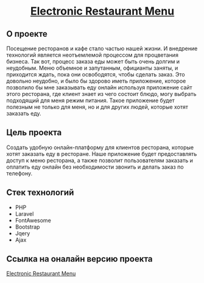 <h1 align="center"><a href="http://www.nikita.php-f22.ru" target="_blank">Electronic Restaurant Menu</a></h1>

<h2>О проекте</h2>
    <p>Посещение ресторанов и кафе стало частью нашей жизни. И внедрение технологий является неотъемлемой процессом для процветания бизнеса. Так вот, процесс заказа еды может быть очень долгим и неудобным. Меню объемное и запутанным, официанты заняты, и приходится ждать, пока они освободятся, чтобы сделать заказ. Это довольно неудобно, и было бы здорово иметь приложение, которое позволило бы мне заказывать еду онлайн используя приложение  сайт этого ресторана, где клиент знает из чего состоит блюдо, могу выбрать подходящий для меня режим питания.
Такое приложение будет полезным не только для меня, но и для других людей, которые хотят заказать еду. </p>

<h2>Цель проекта</h2>
    <p>Создать удобную онлайн-платформу для клиентов ресторана, которые хотят заказать еду в ресторане. Наше приложение будет предоставлять доступ к меню ресторана, а также позволит пользователям заказать и оплатить еду онлайн без необходимости звонить и делать заказ по телефону.</p>
    
<h2>Стек технологий</h2>  
    <ul>
        <li>PHP</li>
        <li>Laravel</li>
        <li>FontAwesome</li>
        <li>Bootstrap</li>
        <li>Jqery</li>
        <li>Ajax</li>
    </ul>  
    
<h2>Ссылка на оналайн версию проекта</h2>
   <a href="http://www.nikita.php-f22.ru" target="_blank">Electronic Restaurant Menu</a> 
